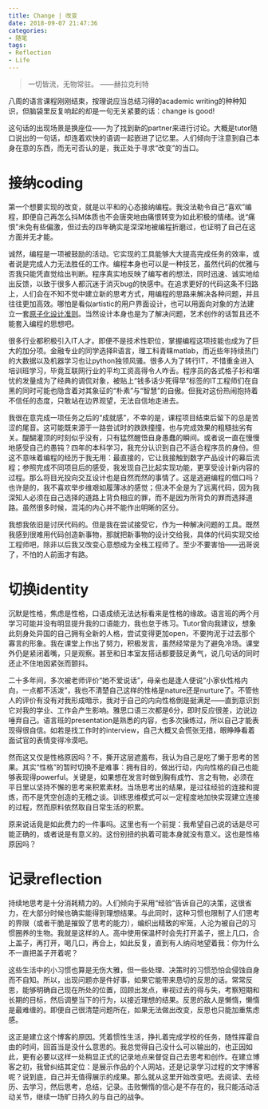 ```yaml
---
title: Change | 改变
date: 2018-09-07 21:47:36
categories: 
- 随笔
tags:
- Reflection
- Life
---
```

>一切皆流，无物常驻。  ——赫拉克利特

八周的语言课程刚刚结束，按理说应当总结习得的academic writing的种种知识，但脑袋里反复响起的却是一句无关紧要的话：change is good!

这句话的出现场景是换座位——为了找到新的partner来进行讨论。大概是tutor随口说出的一句话，却连着欢快的语调一起嵌进了记忆里。人们倾向于注意到自己本身在意的东西，而无可否认的是，我正处于寻求“改变”的当口。

# 接纳coding
第一个想要实现的改变，就是以平和的心态接纳编程。我没法勒令自己“喜欢”编程，即便自己再怎么抖M体质也不会唐突地由痛恨转变为如此积极的情绪。说“痛恨”未免有些偏激，但过去的四年确实是深深地被编程折磨过，也证明了自己在这方面并无才能。

诚然，编程是一项被鼓励的活动。它实现的工具能够大大提高完成任务的效率，或者说是完成人力无法胜任的工作。编程本身也可以是一种技艺，虽然代码的优雅与否我只能凭直觉给出判断。程序真实地反映了编写者的想法，同时迅速、诚实地给出反馈，以致于很多人都沉迷于消灭bug的快感中。在追求更好的代码这条不归路上，人们会在不知不觉中建立新的思考方式，用编程的思路来解决各种问题，并且往往更加高效。哪怕是看似artistic的用户界面设计，也可以用面向对象的方法建立一套[原子化设计准则](http://bradfrost.com/blog/post/atomic-web-design/)。当然设计本身也是为了解决问题，艺术创作的话暂且还不能套入编程的思想吧。

很多行业都积极引入IT人才。即便不是技术性职位，掌握编程这项技能也成为了巨大的加分项。金融专业的同学选择R语言，理工科青睐matlab，而近些年持续热门的大数据以及机器学习也让python独领风骚。很多人为了转行IT，不惜重金进入培训班学习，毕竟互联网行业的平均工资高得令人咋舌。程序员的各式格子衫和堪忧的发量成为了经典的调侃对象，被贴上“钱多话少死得早”标签的IT工程师们在自黑的同时可能也隐含着对其象征的“朴素”与“智慧”的自傲。但我对这份热闹抱持着不信任的态度，只敢站在边界观望，无法自信地走进去。

我很在意完成一项任务之后的“成就感”，不幸的是，课程项目结束后留下的总是苦涩的尾音。这可能既来源于一路尝试时的跌跌撞撞，也与完成效果的粗糙拙劣有关。醍醐灌顶的时刻似乎没有，只有猛然醒悟自身愚蠢的瞬间。或者说一直在慢慢地感受自己的愚钝？四年的本科学习，我充分认识到自己不适合程序员的身份。但这不意味着编程的经历于我无用：最直接的，它让我接触到数字产品设计的幕后流程；参照完成不同项目后的感受，我发现自己比起实现功能，更享受设计新内容的过程。那么将目光投向交互设计也是自然而然的事情了。这是逃避编程的借口吗？也许是的，我不喜欢举步维艰如履薄冰的感觉；但决不全是为了远离代码，因为我深知人必须在自己选择的道路上背负相应的罪，而不是因为所背负的罪而选择道路。虽然很多时候，混沌的内心并不能作出明晰的区分。

我想我依旧是讨厌代码的。但是我在尝试接受它，作为一种解决问题的工具。既然我感到很难用代码创造新事物，那就把新事物的设计交给我，具体的代码实现交给工程师吧，除非以后我又改变心意想成为全栈工程师了。至少不要害怕——迅哥说了，不怕的人前面才有路。
# 切换identity
沉默是性格，焦虑是性格，口语成绩无法达标看来是性格的缘故。语言班的两个月学习可能并没有明显提升我的口语能力，我也怠于练习。Tutor曾向我建议，想象此刻身处异国的自己拥有全新的人格，尝试变得更加open，不要拘泥于过去那个寡言的形象。我在课堂上作出了努力，积极发言，虽然经常是为了避免冷场。课堂外仍是紧闭着嘴，只是观察。甚至和日本室友搭话都要鼓足勇气，说几句话的同时还止不住地因紧张而颤抖。

二十多年间，多次被老师评价“她不爱说话”，母亲也是逢人便说“小家伙性格内向，一点都不活泼”，我也不清楚自己这样的性格是nature还是nurture了。不管他人的评价有没有对我形成暗示，我对于自己的内向性格倒是挺满足——直到意识到它对我的学业、工作会产生影响。雅思口语三次都是6分，即时反应很差，边说边唾弃自己。语言班的presentation是熟悉的内容，也多次操练过，所以自己才能表现得很自信。如若是找工作时的interview，自己大概又会慌张无措，眼睁睁看着面试官的表情变得冷漠吧。

然而这又仅是性格原因吗？不，撕开这层遮羞布，我认为自己是吃了懒于思考的苦果。其实“性格”的暂时切换不是难事：拥有目的，做出行动，内向性格的自己也能够表现得powerful。关键是，如果想在发言时做到胸有成竹、言之有物，必须在平日里以坚持不懈的思考来积累素材。当场思考出的结果，是过往经验的连接和提炼，而不是凭空创造的无稽之谈。训练思维模式可以一定程度地加快实现建立连接的过程，然而原料依然取自日常生活的积累。

原来说话竟是如此费力的一件事吗。这里也有一个前提：我希望自己说的话是尽可能正确的，或者说是有意义的。这份别扭的执着可能本身就没有意义。这也是性格原因吗？

# 记录reflection
持续地思考是十分消耗精力的。人们倾向于采用“经验”告诉自己的决策，这很省力，在大部分时候也确实能得到理想结果。与此同时，这种习惯也限制了人们思考的界限（或者干脆是摧毁了思考的能力），编织出精致的牢笼，人沦为被自己的习惯圈养的生物。我就是这样的人。高中使用保温杯时会先打开盖子，抿上几口，合上盖子，再打开，喝几口，再合上，如此反复，直到有人纳闷地望着我：你为什么不一直把盖子开着呢？

这些生活中的小习惯也算是无伤大雅，但一些处理、决策时的习惯恐怕会侵蚀自身而不自知。所以，出现问题亦是件好事，如果它能带来恳切的反思的话。常常反思，能够明确自己现在所处的位置，回顾出发点，审视过去的得与失，考察短期和长期的目标，然后调整当下的行为，以接近理想的结果。反思的敌人是懒惰，懒惰是最难缠的。即便自己很清楚问题所在，如果无法做出改变，反思也只能加重焦虑感。

这正是建立这个博客的原因。凭着惯性生活，挣扎着完成学校的任务，随性挥霍自由的时间，回首当是没什么意思的。我总觉得自己没什么可以输出的，也正因如此，更有必要以这样一处稍显正式的记录地点来督促自己去思考和创作。在建立博客之初，我曾纠结其定位：是展示作品的个人网站，还是记录学习过程的文字博客呢？说到底，自己并无值得展示的成果。那么就从这里开始改变吧。去阅读、去经历、去学习，然后思考，总结，记录。击败懒惰的信心是不存在的，我只能活动活动关节，继续一场旷日持久的与自己的战争。
